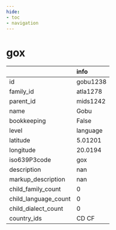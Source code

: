 ```yaml
---
hide:
- toc
- navigation
---
```

# gox
|                      | info     |
|:---------------------|:---------|
| id                   | gobu1238 |
| family_id            | atla1278 |
| parent_id            | mids1242 |
| name                 | Gobu     |
| bookkeeping          | False    |
| level                | language |
| latitude             | 5.01201  |
| longitude            | 20.0194  |
| iso639P3code         | gox      |
| description          | nan      |
| markup_description   | nan      |
| child_family_count   | 0        |
| child_language_count | 0        |
| child_dialect_count  | 0        |
| country_ids          | CD CF    |
